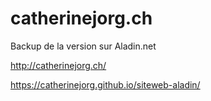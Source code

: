 
# catherinejorg.ch

Backup de la version sur Aladin.net

<http://catherinejorg.ch/>

<https://catherinejorg.github.io/siteweb-aladin/>

